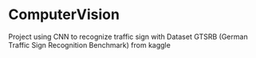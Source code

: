 # ComputerVision
Project using CNN to recognize traffic sign with Dataset GTSRB (German Traffic Sign Recognition Benchmark) from kaggle
